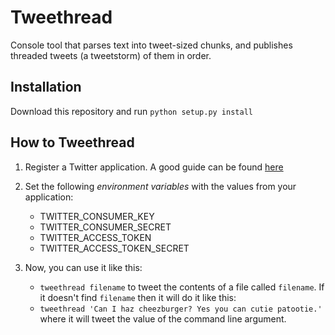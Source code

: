 # Tweethread

Console tool that parses text into tweet-sized chunks, and publishes threaded tweets (a tweetstorm) of them in order.

## Installation

Download this repository and run `python setup.py install`

## How to Tweethread

1. Register a Twitter application. A good guide can be found [here](https://github.com/sferik/t/blob/master/README.md/#configuration)

2. Set the following *environment variables* with the values from your application:
    * TWITTER_CONSUMER_KEY
    * TWITTER_CONSUMER_SECRET
    * TWITTER_ACCESS_TOKEN
    * TWITTER_ACCESS_TOKEN_SECRET

3. Now, you can use it like this:
    * `tweethread filename` to tweet the contents of a file called `filename`. If it doesn't find `filename` then it will do it like this:
    * `tweethread 'Can I haz cheezburger? Yes you can cutie patootie.'` where it will tweet the value of the command line argument.

